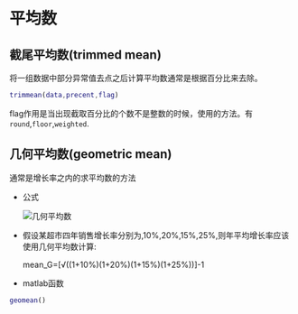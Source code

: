 # 平均数
## 截尾平均数(trimmed mean)
将一组数据中部分异常值去点之后计算平均数通常是根据百分比来去除。
```matlab
trimmean(data,precent,flag)
```
flag作用是当出现截取百分比的个数不是整数的时候，使用的方法。有`round`,`floor`,`weighted`.
## 几何平均数(geometric mean)
通常是增长率之内的求平均数的方法
+ 公式 

	![几何平均数](https://github.com/bszqw0410/notes/blob/master/statistic/geometric_mean.svg)
+ 假设某超市四年销售增长率分别为,10%,20%,15%,25%,则年平均增长率应该使用几何平均数计算:

	mean_G=[√((1+10%)(1+20%)(1+15%)(1+25%))]-1


+ matlab函数
```matlab
geomean()
```


